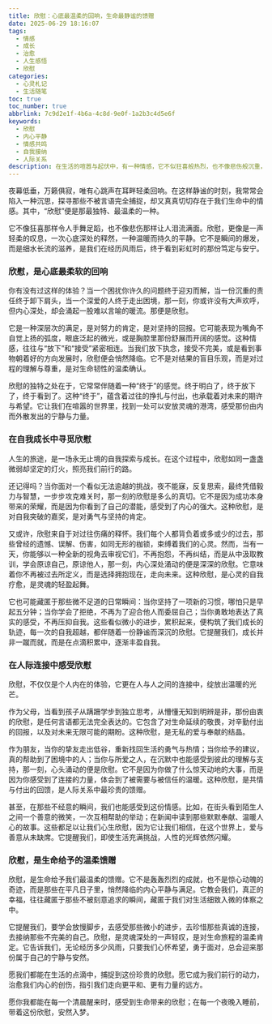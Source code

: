 ```yaml
---
title: 欣慰：心底最温柔的回响，生命最静谧的馈赠
date: 2025-06-29 18:16:07
tags:
  - 情感
  - 成长
  - 治愈
  - 人生感悟
  - 欣慰
categories:
  - 心灵札记
  - 生活随笔
toc: true
toc_number: true
abbrlink: 7c9d2e1f-4b6a-4c8d-9e0f-1a2b3c4d5e6f
keywords:
  - 欣慰
  - 内心平静
  - 情感共鸣
  - 自我接纳
  - 人际关系
description: 在生活的喧嚣与起伏中，有一种情感，它不似狂喜般热烈，也不像悲伤般沉重，却能如涓涓细流般滋润心田，带来深沉而持久的宁静。那便是“欣慰”。它藏匿于每一次微小的进步、每一次真诚的连接、每一次释然的放下之中。本文将带你一同探寻这份温柔的馈赠，感受它如何抚慰我们的灵魂，指引我们走向更平和、更有力量的远方。
---
```


夜幕低垂，万籁俱寂，唯有心跳声在耳畔轻柔回响。在这样静谧的时刻，我常常会陷入一种沉思，探寻那些不被言语完全捕捉，却又真真切切存在于我们生命中的情感。其中，“欣慰”便是那最独特、最温柔的一种。

它不像狂喜那样令人手舞足蹈，也不像悲伤那样让人泪流满面。欣慰，更像是一声轻柔的叹息，一次心底深处的释然，一种温暖而持久的平静。它不是瞬间的爆发，而是细水长流的滋养，是我们在经历风雨后，终于看到彩虹时的那份笃定与安宁。

### 欣慰，是心底最柔软的回响

你有没有过这样的体验？当一个困扰你许久的问题终于迎刃而解，当一份沉重的责任终于卸下肩头，当一个深爱的人终于走出困境，那一刻，你或许没有大声欢呼，但内心深处，却会涌起一股难以言喻的暖流。那便是欣慰。

它是一种深层次的满足，是对努力的肯定，是对坚持的回报。它可能表现为嘴角不自觉上扬的弧度，眼底泛起的微光，或是胸腔里那份舒展而开阔的感觉。这种情感，往往与“放下”和“接受”紧密相连。当我们放下执念，接受不完美，或是看到事物朝着好的方向发展时，欣慰便会悄然降临。它不是对结果的盲目乐观，而是对过程的理解与尊重，是对生命韧性的温柔确认。

欣慰的独特之处在于，它常常伴随着一种“终于”的感觉。终于明白了，终于放下了，终于看到了。这种“终于”，蕴含着过往的挣扎与付出，也承载着对未来的期许与希望。它让我们在喧嚣的世界里，找到一处可以安放灵魂的港湾，感受那份由内而外散发出的宁静与力量。

### 在自我成长中寻觅欣慰

人生的旅途，是一场永无止境的自我探索与成长。在这个过程中，欣慰如同一盏盏微弱却坚定的灯火，照亮我们前行的路。

还记得吗？当你面对一个看似无法逾越的挑战，夜不能寐，反复思索，最终凭借毅力与智慧，一步步攻克难关时，那一刻的欣慰是多么的真切。它不是因为成功本身带来的荣耀，而是因为你看到了自己的潜能，感受到了内心的强大。这种欣慰，是对自我突破的嘉奖，是对勇气与坚持的肯定。

又或许，欣慰来自于对过往伤痛的释怀。我们每个人都背负着或多或少的过去，那些曾经的遗憾、误解、伤害，如同无形的枷锁，束缚着我们的心灵。然而，当有一天，你能够以一种全新的视角去审视它们，不再抱怨，不再纠结，而是从中汲取教训，学会原谅自己，原谅他人，那一刻，内心深处涌动的便是深深的欣慰。它意味着你不再被过去所定义，而是选择拥抱现在，走向未来。这种欣慰，是心灵的自我疗愈，是灵魂的轻盈起舞。

它也可能藏匿于那些微不足道的日常瞬间：当你坚持了一项新的习惯，哪怕只是早起五分钟；当你学会了拒绝，不再为了迎合他人而委屈自己；当你勇敢地表达了真实的感受，不再压抑自我。这些看似微小的进步，累积起来，便构筑了我们成长的轨迹，每一次的自我超越，都伴随着一份静谧而深沉的欣慰。它提醒我们，成长并非一蹴而就，而是在点滴积累中，逐渐丰盈自我。

### 在人际连接中感受欣慰

欣慰，不仅仅是个人内在的体验，它更在人与人之间的连接中，绽放出温暖的光芒。

作为父母，当看到孩子从蹒跚学步到独立思考，从懵懂无知到明辨是非，那份由衷的欣慰，是任何言语都无法完全表达的。它包含了对生命延续的敬畏，对辛勤付出的回报，以及对未来无限可能的期盼。这种欣慰，是无私的爱与奉献的结晶。

作为朋友，当你的挚友走出低谷，重新找回生活的勇气与热情；当你给予的建议，真的帮助到了困境中的人；当你与所爱之人，在沉默中也能感受到彼此的理解与支持，那一刻，心头涌动的便是欣慰。它不是因为你做了什么惊天动地的大事，而是因为你感受到了连接的力量，体会到了被需要与被信任的温暖。这种欣慰，是共情与付出的回馈，是人际关系中最珍贵的馈赠。

甚至，在那些不经意的瞬间，我们也能感受到这份情感。比如，在街头看到陌生人之间一个善意的微笑，一次互相帮助的举动；在新闻中读到那些默默奉献、温暖人心的故事。这些都足以让我们心生欣慰，因为它让我们相信，在这个世界上，爱与善意从未缺席。它提醒我们，即使生活充满挑战，人性的光辉依然闪耀。

### 欣慰，是生命给予的温柔馈赠

欣慰，是生命给予我们最温柔的馈赠。它不是轰轰烈烈的成就，也不是惊心动魄的奇迹，而是那些在平凡日子里，悄然降临的内心平静与满足。它教会我们，真正的幸福，往往藏匿于那些不被刻意追求的瞬间，藏匿于我们对生活细致入微的体察之中。

它提醒我们，要学会放慢脚步，去感受那些微小的进步，去珍惜那些真诚的连接，去接纳那些不完美的自己。欣慰，是灵魂深处的一声轻叹，是对生命旅程的温柔肯定。它告诉我们，无论经历多少风雨，只要我们心怀希望，勇于面对，总会迎来那份属于自己的宁静与安然。

愿我们都能在生活的点滴中，捕捉到这份珍贵的欣慰。愿它成为我们前行的动力，治愈我们内心的创伤，指引我们走向更平和、更有力量的远方。

愿你我都能在每一个清晨醒来时，感受到生命带来的欣慰；在每一个夜晚入睡前，带着这份欣慰，安然入梦。